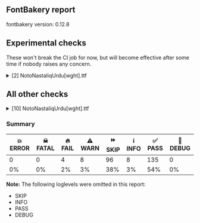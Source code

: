 ## FontBakery report

fontbakery version: 0.12.8



## Experimental checks

These won't break the CI job for now, but will become effective after some time if nobody raises any concern.


<details><summary>[2] NotoNastaliqUrdu[wght].ttf</summary>
<div>
<details>
    <summary>🔥 <b>FAIL</b> Ensure 'smcp' (small caps) lookups are defined before ligature lookups in the 'GSUB' table. <a href="https://fontbakery.readthedocs.io/en/stable/fontbakery/checks/universal.html#"></a></summary>
    <div>







* 🔥 **FAIL** <p>'smcp' or 'liga' lookups not found in GSUB table.</p>
 [code: missing-lookups]



</div>
</details>

<details>
    <summary>⚠️ <b>WARN</b> Validate size, and resolution of article images, and ensure article page has minimum length and includes visual assets. <a href="https://fontbakery.readthedocs.io/en/stable/fontbakery/checks/googlefonts.article.html#"></a></summary>
    <div>







* ⚠️ **WARN** <p>Family metadata at fonts/NotoNastaliqUrdu/googlefonts/variable-ttf does not have an article.</p>
 [code: lacks-article]



</div>
</details>
</div>
</details>




## All other checks



<details><summary>[10] NotoNastaliqUrdu[wght].ttf</summary>
<div>
<details>
    <summary>🔥 <b>FAIL</b> Check that no collisions are found while shaping <a href="https://fontbakery.readthedocs.io/en/stable/fontbakery/checks/shaping.html#"></a></summary>
    <div>







* 🔥 **FAIL** <p>qa/shaping_tests/collisions.json: 2 collisions found while shaping.</p>
<ul>
<li>
<p>twodotshorizontalbelowar/uni0650,twodotshorizontalbelowar/uni0650,uni0650/twodotshorizontalbelowar,uni0650/twodotshorizontalbelowar collision found in e.g. <span class='tf'>دِینا</span> <div><svg style="height:100px;margin:10px;"  viewBox="121 -460 875 1285"><path d="M264,0 Q190,0 155.5,56.5 Q121,113 121,223 Q121,306 124.5,385 Q128,464 133,530.5 Q138,597 144,645.5 Q150,694 155,716 Q159,733 164.5,750.5 Q170,768 176.5,787 Q183,806 191,825 L212,819 Q206,785 202,741.5 Q198,698 195,645 Q192,592 190.5,530 Q189,468 189,396 Q189,358 191.5,316.5 Q194,275 205.5,239 Q217,203 242.5,180.5 Q268,158 313,158 Q335,158 345.5,144 Q356,130 356,101 Q356,63 341,41 Q326,19 304.5,9.5 Q283,0 264,0 Z" fill="green"/> <path d="M406,421 Q392,435 378,448 Q364,461 350.5,473 Q337,485 323,495 L323,504 Q329,514 341,528.5 Q353,543 366.5,558 Q380,573 392,584.5 Q404,596 410,600 L419,600 Q465,571 481,551.5 Q497,532 497,515 Q497,498 476.5,474 Q456,450 414,421 L406,421 Z" fill="red"/> <path d="M263,0 Q249,0 239.5,6.5 Q230,13 225.5,26 Q221,39 221,57 Q221,94 235.5,116 Q250,138 271.5,148 Q293,158 313,158 Q343,158 367,169.5 Q391,181 409,204 L443,249 Q451,260 461.5,265.5 Q472,271 484,271 Q494,271 502,268.5 Q510,266 517,263 Q528,259 539,255 Q550,251 564,251 Q577,251 585,239 Q593,227 593,213 Q593,178 571,161.5 Q549,145 530,145 Q517,145 504.5,148 Q492,151 481,157 Q462,169 452,169 Q440,169 430,155.5 Q420,142 406,120 Q389,92 371,67 Q353,42 332,25 Q318,14 300.5,7 Q283,0 263,0 Z" fill="purple"/> <path d="M611,-460 Q597,-445 582.5,-432 Q568,-419 554.5,-407 Q541,-395 528,-385 L528,-376 Q534,-367 546,-352.5 Q558,-338 571.5,-322.5 Q585,-307 597,-295.5 Q609,-284 615,-281 L624,-281 Q649,-296 666,-309 Q683,-322 692,-336 Q710,-314 732,-290.5 Q754,-267 763,-262 L771,-262 Q811,-287 830.5,-306.5 Q850,-326 850,-346 Q850,-365 830,-388.5 Q810,-412 770,-441 L761,-441 Q744,-424 728,-409.5 Q712,-395 697,-383 Q683,-415 620,-460 L611,-460 Z" fill="yellow"/> <path d="M530,145 Q522,145 511.5,154 Q501,163 501,184 Q501,215 520.5,233 Q540,251 563,251 Q593,251 610,263 Q627,275 640,300 L661,296 Q648,241 628,207.5 Q608,174 583,159.5 Q558,145 530,145 Z" fill="green"/> <path d="M749,-364 L742,-359 Q746,-337 762,-319.5 Q778,-302 797,-290 Q816,-278 828,-271 Q863,-251 897,-232 Q931,-213 965,-194 Q973,-189 978.5,-186 Q984,-183 987,-181 L996,-186 Q988,-207 976,-223 Q964,-239 941,-252 L802,-328 Q778,-341 766.5,-349 Q755,-357 749,-364 Z" fill="purple"/> <path d="M673,-67 L671,-45 Q696,-32 728.5,-13 Q761,6 795,29 Q829,52 857.5,75 Q886,98 904,119 Q922,140 922,156 Q922,171 908.5,193 Q895,215 865,240.5 Q835,266 784,289 Q788,302 798.5,325 Q809,348 822,374.5 Q835,401 847.5,424 Q860,447 869,459 L880,459 Q908,442 933.5,415 Q959,388 975.5,351 Q992,314 992,266 Q992,229 982,187 Q972,145 953.5,105.5 Q935,66 911.5,36 Q888,6 861,-8 Q836,-21 788.5,-35.5 Q741,-50 673,-67 Z" fill="blue"/></svg> </div></p>
<pre><code>Got     : uni0627.fina=4+263|dotabovear=3@147,-411+0|uni066E.medi.alef=3+267|r150=3+0|twodotshorizontalbelowar=2@158,-262+0|uni066E.init.fbeh=2@0,145+156|nobari=2+0|uni0650=0@176,-180+0|uni062F.isol=0@30,0+330
</code></pre>
<p>Got: <svg style="height:100px;margin:10px;" xmlns="http://www.w3.org/2000/svg" viewBox="0 -1422 1001 3326" transform="matrix(1 0 0 -1 0 0)"> <defs> <path id="g5" d="M264.0,0.0Q190.0,0.0 155.5,56.5Q121.0,113.0 121.0,223.0Q121.0,306.0 124.5,385.0Q128.0,464.0 133.0,530.5Q138.0,597.0 144.0,645.5Q150.0,694.0 155.0,716.0Q159.0,733.0 164.5,750.5Q170.0,768.0 176.5,787.0Q183.0,806.0 191.0,825.0L212.0,819.0Q206.0,785.0 202.0,741.5Q198.0,698.0 195.0,645.0Q192.0,592.0 190.5,530.0Q189.0,468.0 189.0,396.0Q189.0,358.0 191.5,316.5Q194.0,275.0 205.5,239.0Q217.0,203.0 242.5,180.5Q268.0,158.0 313.0,158.0Q335.0,158.0 345.5,144.0Q356.0,130.0 356.0,101.0Q356.0,63.0 341.0,41.0Q326.0,19.0 304.5,9.5Q283.0,0.0 264.0,0.0Z"/> <path id="g762" d="M-4.0,832.0Q-18.0,846.0 -32.0,859.0Q-46.0,872.0 -59.5,884.0Q-73.0,896.0 -87.0,906.0L-87.0,915.0Q-81.0,925.0 -69.0,939.5Q-57.0,954.0 -43.5,969.0Q-30.0,984.0 -18.0,995.5Q-6.0,1007.0 0.0,1011.0L9.0,1011.0Q55.0,982.0 71.0,962.5Q87.0,943.0 87.0,926.0Q87.0,909.0 66.5,885.0Q46.0,861.0 4.0,832.0L-4.0,832.0Z"/> <path id="g18" d="M0.0,0.0Q-14.0,0.0 -23.5,6.5Q-33.0,13.0 -37.5,26.0Q-42.0,39.0 -42.0,57.0Q-42.0,94.0 -27.5,116.0Q-13.0,138.0 8.5,148.0Q30.0,158.0 50.0,158.0Q80.0,158.0 104.0,169.5Q128.0,181.0 146.0,204.0L180.0,249.0Q188.0,260.0 198.5,265.5Q209.0,271.0 221.0,271.0Q231.0,271.0 239.0,268.5Q247.0,266.0 254.0,263.0Q265.0,259.0 276.0,255.0Q287.0,251.0 301.0,251.0Q314.0,251.0 322.0,239.0Q330.0,227.0 330.0,213.0Q330.0,178.0 308.0,161.5Q286.0,145.0 267.0,145.0Q254.0,145.0 241.5,148.0Q229.0,151.0 218.0,157.0Q199.0,169.0 189.0,169.0Q177.0,169.0 167.0,155.5Q157.0,142.0 143.0,120.0Q126.0,92.0 108.0,67.0Q90.0,42.0 69.0,25.0Q55.0,14.0 37.5,7.0Q20.0,0.0 0.0,0.0Z"/> <path id="g954" d=""/> <path id="g780" d="M-77.0,-198.0Q-91.0,-183.0 -105.5,-170.0Q-120.0,-157.0 -133.5,-145.0Q-147.0,-133.0 -160.0,-123.0L-160.0,-114.0Q-154.0,-105.0 -142.0,-90.5Q-130.0,-76.0 -116.5,-60.5Q-103.0,-45.0 -91.0,-33.5Q-79.0,-22.0 -73.0,-19.0L-64.0,-19.0Q-39.0,-34.0 -22.0,-47.0Q-5.0,-60.0 4.0,-74.0Q22.0,-52.0 44.0,-28.5Q66.0,-5.0 75.0,0.0L83.0,0.0Q123.0,-25.0 142.5,-44.5Q162.0,-64.0 162.0,-84.0Q162.0,-103.0 142.0,-126.5Q122.0,-150.0 82.0,-179.0L73.0,-179.0Q56.0,-162.0 40.0,-147.5Q24.0,-133.0 9.0,-121.0Q-5.0,-153.0 -68.0,-198.0L-77.0,-198.0Z"/> <path id="g42" d="M0.0,0.0Q-8.0,0.0 -18.5,9.0Q-29.0,18.0 -29.0,39.0Q-29.0,70.0 -9.5,88.0Q10.0,106.0 33.0,106.0Q63.0,106.0 80.0,118.0Q97.0,130.0 110.0,155.0L131.0,151.0Q118.0,96.0 98.0,62.5Q78.0,29.0 53.0,14.5Q28.0,0.0 0.0,0.0Z"/> <path id="g951" d=""/> <path id="g824" d="M-113.0,-184.0L-120.0,-179.0Q-116.0,-157.0 -100.0,-139.5Q-84.0,-122.0 -65.0,-110.0Q-46.0,-98.0 -34.0,-91.0Q1.0,-71.0 35.0,-52.0Q69.0,-33.0 103.0,-14.0Q111.0,-9.0 116.5,-6.0Q122.0,-3.0 125.0,-1.0L134.0,-6.0Q126.0,-27.0 114.0,-43.0Q102.0,-59.0 79.0,-72.0L-60.0,-148.0Q-84.0,-161.0 -95.5,-169.0Q-107.0,-177.0 -113.0,-184.0Z"/> <path id="g126" d="M-43.0,-67.0L-45.0,-45.0Q-20.0,-32.0 12.5,-13.0Q45.0,6.0 79.0,29.0Q113.0,52.0 141.5,75.0Q170.0,98.0 188.0,119.0Q206.0,140.0 206.0,156.0Q206.0,171.0 192.5,193.0Q179.0,215.0 149.0,240.5Q119.0,266.0 68.0,289.0Q72.0,302.0 82.5,325.0Q93.0,348.0 106.0,374.5Q119.0,401.0 131.5,424.0Q144.0,447.0 153.0,459.0L164.0,459.0Q192.0,442.0 217.5,415.0Q243.0,388.0 259.5,351.0Q276.0,314.0 276.0,266.0Q276.0,229.0 266.0,187.0Q256.0,145.0 237.5,105.5Q219.0,66.0 195.5,36.0Q172.0,6.0 145.0,-8.0Q120.0,-21.0 72.5,-35.5Q25.0,-50.0 -43.0,-67.0Z"/> </defs> <g transform="translate(0,0)"> <use href="#g5"/> </g> <g transform="translate(410,-411)"> <use href="#g762"/> </g> <g transform="translate(263,0)"> <use href="#g18"/> </g> <g transform="translate(530,0)"> <use href="#g954"/> </g> <g transform="translate(688,-262)"> <use href="#g780"/> </g> <g transform="translate(530,145)"> <use href="#g42"/> </g> <g transform="translate(686,0)"> <use href="#g951"/> </g> <g transform="translate(862,-180)"> <use href="#g824"/> </g> <g transform="translate(716,0)"> <use href="#g126"/> </g> </svg></p>
</li>
<li>
<p>threedotsdownbelowar/uni06D2.isol,threedotsdownbelowar/uni06D2.isol collision found in e.g. <span class='tf'>ےپیل</span> <div><svg style="height:100px;margin:10px;"  viewBox="28 -341 2564 1468"><path d="M280,-341 Q216,-341 168.5,-320 Q121,-299 90,-263.5 Q59,-228 43.5,-181.5 Q28,-135 28,-84 Q28,9 49,102.5 Q70,196 123,308 L151,297 Q123,229 109,171.5 Q95,114 95,63 Q95,-3 115,-47 Q135,-91 168.5,-116 Q202,-141 244,-151.5 Q286,-162 329,-162 Q378,-162 423.5,-150.5 Q469,-139 508.5,-117 Q548,-95 578,-64 Q621,-19 643,26.5 Q665,72 670,104 Q673,122 675.5,146 Q678,170 681,206.5 Q684,243 686,297 L707,802 Q710,866 714.5,910.5 Q719,955 727,989.5 Q735,1024 746,1056 Q757,1088 773,1127 L794,1119 Q791,1104 788,1082.5 Q785,1061 782,1031.5 Q779,1002 776.5,962.5 Q774,923 772.5,873 Q771,823 771,761 Q771,690 780.5,641 Q790,592 817.5,567 Q845,542 897,542 Q921,542 930.5,526 Q940,510 940,485 Q940,447 925,425 Q910,403 889,393.5 Q868,384 848,384 Q816,384 794,394 Q772,404 760,416 L757,334 Q756,302 747,236.5 Q738,171 714,86.5 Q690,2 643,-88 Q604,-162 550.5,-219.5 Q497,-277 429.5,-309 Q362,-341 280,-341 Z" fill="green"/> <path d="M892,15 Q878,30 863.5,43 Q849,56 835.5,68 Q822,80 809,90 L809,99 Q815,108 827,122.5 Q839,137 852.5,152.5 Q866,168 878,179.5 Q890,191 896,194 L905,194 Q930,179 947,166 Q964,153 973,139 Q991,161 1013,184.5 Q1035,208 1044,213 L1052,213 Q1092,188 1111.5,168.5 Q1131,149 1131,129 Q1131,110 1111,86.5 Q1091,63 1051,34 L1042,34 Q1025,51 1009,65.5 Q993,80 978,92 Q964,60 901,15 L892,15 Z" fill="red"/> <path d="M848,384 Q834,384 824.5,390.5 Q815,397 810.5,410 Q806,423 806,441 Q806,478 820.5,500 Q835,522 856.5,532 Q878,542 898,542 Q928,542 952,553.5 Q976,565 994,588 L1028,633 Q1036,644 1046.5,649.5 Q1057,655 1069,655 Q1079,655 1087,652.5 Q1095,650 1102,647 Q1113,643 1124,639 Q1135,635 1149,635 Q1162,635 1170,623 Q1178,611 1178,597 Q1178,562 1156,545.5 Q1134,529 1115,529 Q1102,529 1089.5,532 Q1077,535 1066,541 Q1047,553 1037,553 Q1025,553 1015,539.5 Q1005,526 991,504 Q974,476 956,451 Q938,426 917,409 Q903,398 885.5,391 Q868,384 848,384 Z" fill="purple"/> <path d="M1191,249 Q1177,264 1163,277 Q1149,290 1135.5,302 Q1122,314 1108,324 L1108,333 Q1115,343 1127,357.5 Q1139,372 1152.5,387 Q1166,402 1177.5,413.5 Q1189,425 1195,428 L1204,428 Q1229,412 1246,399 Q1263,386 1272,373 Q1284,388 1298,403.5 Q1312,419 1324.5,431.5 Q1337,444 1343,447 L1352,447 Q1391,422 1410.5,402.5 Q1430,383 1430,363 Q1430,344 1410,320.5 Q1390,297 1350,268 L1341,268 Q1330,280 1319,290 Q1308,300 1297.5,309 Q1287,318 1277,326 Q1263,294 1200,249 L1191,249 Z" fill="yellow"/> <path d="M1267,105 Q1259,115 1241.5,130.5 Q1224,146 1208,160 Q1192,174 1188,176 L1188,184 Q1203,204 1221,223 Q1239,242 1254,255.5 Q1269,269 1274,272 L1282,272 Q1318,247 1335.5,227.5 Q1353,208 1353,192 Q1353,177 1337,158 Q1321,139 1275,105 L1267,105 Z" fill="yellow"/> <path d="M1115,529 Q1107,529 1096.5,538 Q1086,547 1086,568 Q1086,599 1105.5,617 Q1125,635 1148,635 Q1178,635 1195,647 Q1212,659 1225,684 L1246,680 Q1233,625 1213,591.5 Q1193,558 1168,543.5 Q1143,529 1115,529 Z" fill="green"/> <path d="M1569,-46 Q1510,-46 1467,-41 Q1424,-36 1394,-29 Q1351,-17 1330.5,0 Q1310,17 1304,37 Q1298,57 1298,76 Q1298,90 1301,110 Q1304,130 1310,150.5 Q1316,171 1324,187 Q1367,271 1592,386 Q1648,415 1684,439 Q1720,463 1752,497 L1769,487 Q1730,407 1677.5,366 Q1625,325 1572,300 Q1492,262 1447,238 Q1402,214 1383.5,197.5 Q1365,181 1365,164 Q1365,139 1392.5,124.5 Q1420,110 1484,102 Q1505,100 1528.5,97.5 Q1552,95 1579,94 Q1606,93 1635,93 Q1672,93 1708,94 Q1744,95 1789.5,98 Q1835,101 1901,106 Q1967,111 2064,119 Q2129,124 2201,127 Q2273,130 2353,130 Q2424,130 2483.5,127.5 Q2543,125 2591,120 L2592,97 Q2501,71 2377,46.5 Q2253,22 2095,-1 Q1937,-23 1805.5,-34.5 Q1674,-46 1569,-46 Z" fill="purple"/></svg> </div></p>
<pre><code>Got     : uni0644.fina=3+848|twodotshorizontalbelowar=2@121,213+0|uni066E.medi.alef=2@0,384+267|r550=2+0|threedotsdownbelowar=1@155,447+0|uni066E.init.fbeh=1@0,529+156|nobari=1+0|uni06D2.isol=0+1409
</code></pre>
<p>Got: <svg style="height:100px;margin:10px;" xmlns="http://www.w3.org/2000/svg" viewBox="0 -1127 2707 3031" transform="matrix(1 0 0 -1 0 0)"> <defs> <path id="g398" d="M280.0,-341.0Q216.0,-341.0 168.5,-320.0Q121.0,-299.0 90.0,-263.5Q59.0,-228.0 43.5,-181.5Q28.0,-135.0 28.0,-84.0Q28.0,9.0 49.0,102.5Q70.0,196.0 123.0,308.0L151.0,297.0Q123.0,229.0 109.0,171.5Q95.0,114.0 95.0,63.0Q95.0,-3.0 115.0,-47.0Q135.0,-91.0 168.5,-116.0Q202.0,-141.0 244.0,-151.5Q286.0,-162.0 329.0,-162.0Q378.0,-162.0 423.5,-150.5Q469.0,-139.0 508.5,-117.0Q548.0,-95.0 578.0,-64.0Q621.0,-19.0 643.0,26.5Q665.0,72.0 670.0,104.0Q673.0,122.0 675.5,146.0Q678.0,170.0 681.0,206.5Q684.0,243.0 686.0,297.0L707.0,802.0Q710.0,866.0 714.5,910.5Q719.0,955.0 727.0,989.5Q735.0,1024.0 746.0,1056.0Q757.0,1088.0 773.0,1127.0L794.0,1119.0Q791.0,1104.0 788.0,1082.5Q785.0,1061.0 782.0,1031.5Q779.0,1002.0 776.5,962.5Q774.0,923.0 772.5,873.0Q771.0,823.0 771.0,761.0Q771.0,690.0 780.5,641.0Q790.0,592.0 817.5,567.0Q845.0,542.0 897.0,542.0Q921.0,542.0 930.5,526.0Q940.0,510.0 940.0,485.0Q940.0,447.0 925.0,425.0Q910.0,403.0 889.0,393.5Q868.0,384.0 848.0,384.0Q816.0,384.0 794.0,394.0Q772.0,404.0 760.0,416.0L757.0,334.0Q756.0,302.0 747.0,236.5Q738.0,171.0 714.0,86.5Q690.0,2.0 643.0,-88.0Q604.0,-162.0 550.5,-219.5Q497.0,-277.0 429.5,-309.0Q362.0,-341.0 280.0,-341.0Z"/> <path id="g780" d="M-77.0,-198.0Q-91.0,-183.0 -105.5,-170.0Q-120.0,-157.0 -133.5,-145.0Q-147.0,-133.0 -160.0,-123.0L-160.0,-114.0Q-154.0,-105.0 -142.0,-90.5Q-130.0,-76.0 -116.5,-60.5Q-103.0,-45.0 -91.0,-33.5Q-79.0,-22.0 -73.0,-19.0L-64.0,-19.0Q-39.0,-34.0 -22.0,-47.0Q-5.0,-60.0 4.0,-74.0Q22.0,-52.0 44.0,-28.5Q66.0,-5.0 75.0,0.0L83.0,0.0Q123.0,-25.0 142.5,-44.5Q162.0,-64.0 162.0,-84.0Q162.0,-103.0 142.0,-126.5Q122.0,-150.0 82.0,-179.0L73.0,-179.0Q56.0,-162.0 40.0,-147.5Q24.0,-133.0 9.0,-121.0Q-5.0,-153.0 -68.0,-198.0L-77.0,-198.0Z"/> <path id="g18" d="M0.0,0.0Q-14.0,0.0 -23.5,6.5Q-33.0,13.0 -37.5,26.0Q-42.0,39.0 -42.0,57.0Q-42.0,94.0 -27.5,116.0Q-13.0,138.0 8.5,148.0Q30.0,158.0 50.0,158.0Q80.0,158.0 104.0,169.5Q128.0,181.0 146.0,204.0L180.0,249.0Q188.0,260.0 198.5,265.5Q209.0,271.0 221.0,271.0Q231.0,271.0 239.0,268.5Q247.0,266.0 254.0,263.0Q265.0,259.0 276.0,255.0Q287.0,251.0 301.0,251.0Q314.0,251.0 322.0,239.0Q330.0,227.0 330.0,213.0Q330.0,178.0 308.0,161.5Q286.0,145.0 267.0,145.0Q254.0,145.0 241.5,148.0Q229.0,151.0 218.0,157.0Q199.0,169.0 189.0,169.0Q177.0,169.0 167.0,155.5Q157.0,142.0 143.0,120.0Q126.0,92.0 108.0,67.0Q90.0,42.0 69.0,25.0Q55.0,14.0 37.5,7.0Q20.0,0.0 0.0,0.0Z"/> <path id="g963" d=""/> <path id="g787" d="M-79.0,-198.0Q-93.0,-183.0 -107.0,-170.0Q-121.0,-157.0 -134.5,-145.0Q-148.0,-133.0 -162.0,-123.0L-162.0,-114.0Q-155.0,-104.0 -143.0,-89.5Q-131.0,-75.0 -117.5,-60.0Q-104.0,-45.0 -92.5,-33.5Q-81.0,-22.0 -75.0,-19.0L-66.0,-19.0Q-41.0,-35.0 -24.0,-48.0Q-7.0,-61.0 2.0,-74.0Q14.0,-59.0 28.0,-43.5Q42.0,-28.0 54.5,-15.5Q67.0,-3.0 73.0,0.0L82.0,0.0Q121.0,-25.0 140.5,-44.5Q160.0,-64.0 160.0,-84.0Q160.0,-103.0 140.0,-126.5Q120.0,-150.0 80.0,-179.0L71.0,-179.0Q60.0,-167.0 49.0,-157.0Q38.0,-147.0 27.5,-138.0Q17.0,-129.0 7.0,-121.0Q-7.0,-153.0 -70.0,-198.0L-79.0,-198.0ZM-3.0,-342.0Q-11.0,-332.0 -28.5,-316.5Q-46.0,-301.0 -62.0,-287.0Q-78.0,-273.0 -82.0,-271.0L-82.0,-263.0Q-67.0,-243.0 -49.0,-224.0Q-31.0,-205.0 -16.0,-191.5Q-1.0,-178.0 4.0,-175.0L12.0,-175.0Q48.0,-200.0 65.5,-219.5Q83.0,-239.0 83.0,-255.0Q83.0,-270.0 67.0,-289.0Q51.0,-308.0 5.0,-342.0L-3.0,-342.0Z"/> <path id="g42" d="M0.0,0.0Q-8.0,0.0 -18.5,9.0Q-29.0,18.0 -29.0,39.0Q-29.0,70.0 -9.5,88.0Q10.0,106.0 33.0,106.0Q63.0,106.0 80.0,118.0Q97.0,130.0 110.0,155.0L131.0,151.0Q118.0,96.0 98.0,62.5Q78.0,29.0 53.0,14.5Q28.0,0.0 0.0,0.0Z"/> <path id="g951" d=""/> <path id="g595" d="M298.0,-46.0Q239.0,-46.0 196.0,-41.0Q153.0,-36.0 123.0,-29.0Q80.0,-17.0 59.5,0.0Q39.0,17.0 33.0,37.0Q27.0,57.0 27.0,76.0Q27.0,90.0 30.0,110.0Q33.0,130.0 39.0,150.5Q45.0,171.0 53.0,187.0Q96.0,271.0 321.0,386.0Q377.0,415.0 413.0,439.0Q449.0,463.0 481.0,497.0L498.0,487.0Q459.0,407.0 406.5,366.0Q354.0,325.0 301.0,300.0Q221.0,262.0 176.0,238.0Q131.0,214.0 112.5,197.5Q94.0,181.0 94.0,164.0Q94.0,139.0 121.5,124.5Q149.0,110.0 213.0,102.0Q234.0,100.0 257.5,97.5Q281.0,95.0 308.0,94.0Q335.0,93.0 364.0,93.0Q401.0,93.0 437.0,94.0Q473.0,95.0 518.5,98.0Q564.0,101.0 630.0,106.0Q696.0,111.0 793.0,119.0Q858.0,124.0 930.0,127.0Q1002.0,130.0 1082.0,130.0Q1153.0,130.0 1212.5,127.5Q1272.0,125.0 1320.0,120.0L1321.0,97.0Q1230.0,71.0 1106.0,46.5Q982.0,22.0 824.0,-1.0Q666.0,-23.0 534.5,-34.5Q403.0,-46.0 298.0,-46.0Z"/> </defs> <g transform="translate(0,0)"> <use href="#g398"/> </g> <g transform="translate(969,213)"> <use href="#g780"/> </g> <g transform="translate(848,384)"> <use href="#g18"/> </g> <g transform="translate(1115,0)"> <use href="#g963"/> </g> <g transform="translate(1270,447)"> <use href="#g787"/> </g> <g transform="translate(1115,529)"> <use href="#g42"/> </g> <g transform="translate(1271,0)"> <use href="#g951"/> </g> <g transform="translate(1271,0)"> <use href="#g595"/> </g> </svg></p>
</li>
</ul>
 [code: shaping-collides]



</div>
</details>

<details>
    <summary>🔥 <b>FAIL</b> Shapes languages in all GF glyphsets. <a href="https://fontbakery.readthedocs.io/en/stable/fontbakery/checks/googlefonts.glyphset.html#"></a></summary>
    <div>







* 🔥 **FAIL** <p>GF_Arabic_Core glyphset:</p>
<table>
<thead>
<tr>
<th align="left">Language</th>
<th align="left">FAIL messages</th>
</tr>
</thead>
<tbody>
<tr>
<td align="left">ar_Arab (Arabic)</td>
<td align="left">Shaper didn't attach uni0670 to TatweelNS</td>
</tr>
<tr>
<td align="left">^</td>
<td align="left">Shaper didn't attach uni0653 to TatweelNS</td>
</tr>
<tr>
<td align="left">^</td>
<td align="left">Shaper didn't attach uni0654 to TatweelNS</td>
</tr>
<tr>
<td align="left">^</td>
<td align="left">Shaper didn't attach uni0655 to TatweelNS</td>
</tr>
<tr>
<td align="left">^</td>
<td align="left">Shaper didn't attach uni064B to TatweelNS</td>
</tr>
<tr>
<td align="left">^</td>
<td align="left">Shaper didn't attach uni064C to TatweelNS</td>
</tr>
<tr>
<td align="left">^</td>
<td align="left">Shaper didn't attach uni064D to TatweelNS</td>
</tr>
<tr>
<td align="left">^</td>
<td align="left">Shaper didn't attach uni064E to TatweelNS</td>
</tr>
<tr>
<td align="left">^</td>
<td align="left">Shaper didn't attach uni064F to TatweelNS</td>
</tr>
<tr>
<td align="left">^</td>
<td align="left">Shaper didn't attach uni0650 to TatweelNS</td>
</tr>
<tr>
<td align="left">^</td>
<td align="left">Shaper didn't attach uni0651 to TatweelNS</td>
</tr>
<tr>
<td align="left">^</td>
<td align="left">Shaper didn't attach uni06540652 to TatweelNS</td>
</tr>
<tr>
<td align="left">^</td>
<td align="left">Shaper didn't attach uni0650 to uni0651</td>
</tr>
<tr>
<td align="left">^</td>
<td align="left">Shaper didn't attach uni064D to uni0651</td>
</tr>
</tbody>
</table>
 [code: failed-language-shaping]



* 🔥 **FAIL** <p>GF_Arabic_Plus glyphset:</p>
<table>
<thead>
<tr>
<th align="left">Language</th>
<th align="left">FAIL messages</th>
</tr>
</thead>
<tbody>
<tr>
<td align="left">sd_Arab (Sindhi)</td>
<td align="left">Some base glyphs were missing: ڪ</td>
</tr>
<tr>
<td align="left">^</td>
<td align="left">Shaper produced a .notdef</td>
</tr>
<tr>
<td align="left">^</td>
<td align="left">.fina version of ARABIC LETTER SWASH KAF; both buffers returned .notdef=1+900</td>
</tr>
<tr>
<td align="left">^</td>
<td align="left">.medi version of ARABIC LETTER SWASH KAF; both buffers returned space=1+0</td>
</tr>
<tr>
<td align="left">^</td>
<td align="left">.init version of ARABIC LETTER SWASH KAF; both buffers returned space=0+0</td>
</tr>
<tr>
<td align="left">^</td>
<td align="left">.fina version of ARABIC LETTER NGOEH; both buffers returned twodotshorizontalabovear.kaf=1+0</td>
</tr>
<tr>
<td align="left">^</td>
<td align="left">.medi version of ARABIC LETTER NGOEH; both buffers returned space=1+0</td>
</tr>
<tr>
<td align="left">^</td>
<td align="left">.init version of ARABIC LETTER NGOEH; both buffers returned space=0+0</td>
</tr>
<tr>
<td align="left">^</td>
<td align="left">.fina version of ARABIC LETTER GUEH; both buffers returned twodotsverticalbelowar=1+0</td>
</tr>
<tr>
<td align="left">^</td>
<td align="left">.medi version of ARABIC LETTER GUEH; both buffers returned space=1+0</td>
</tr>
<tr>
<td align="left">^</td>
<td align="left">.init version of ARABIC LETTER GUEH; both buffers returned space=0+0</td>
</tr>
</tbody>
</table>
 [code: failed-language-shaping]



* ⚠️ **WARN** <p>GF_Arabic_Plus glyphset:</p>
<table>
<thead>
<tr>
<th align="left">Language</th>
<th align="left">WARN messages</th>
</tr>
</thead>
<tbody>
<tr>
<td align="left">ms_Arab (Malay (Arabic))</td>
<td align="left">No exemplar glyphs were defined for language Malay (Arabic)</td>
</tr>
</tbody>
</table>
 [code: warning-language-shaping]



* ⚠️ **WARN** <p>GF_Arabic_Plus glyphset:</p>
<table>
<thead>
<tr>
<th align="left">Language</th>
<th align="left">WARN messages</th>
</tr>
</thead>
<tbody>
<tr>
<td align="left">sd_Arab (Sindhi)</td>
<td align="left">Some auxiliary glyphs were missing: ڪ</td>
</tr>
</tbody>
</table>
 [code: warning-language-shaping]



</div>
</details>

<details>
    <summary>🔥 <b>FAIL</b> Check for presence of an ARTICLE.en_us.html file <a href="https://fontbakery.readthedocs.io/en/stable/fontbakery/checks/googlefonts.description.html#"></a></summary>
    <div>







* 🔥 **FAIL** <p>This is a Noto font but it lacks an ARTICLE.en_us.html file.</p>
 [code: missing-article]



* 🔥 **FAIL** <p>This is a Noto font but it lacks a DESCRIPTION.en_us.html file.</p>
 [code: missing-description]



</div>
</details>

<details>
    <summary>⚠️ <b>WARN</b> Detect any interpolation issues in the font. <a href="https://fontbakery.readthedocs.io/en/stable/fontbakery/checks/universal.html#"></a></summary>
    <div>







* ⚠️ **WARN** <p>Interpolation issues were found in the font:</p>
<pre><code>- Contour 0 in glyph 'uni0603': becomes underweight between wght=400 and wght=700.

- Contour 0 in glyph 'nine': becomes underweight between wght=400 and wght=700.

- Contour 0 point 31 in glyph 'nine' has a kink between location wght=400 and location wght=700

- Contour 0 point 10 in glyph 'seven.encl' has a kink between location wght=400 and location wght=700

- Contour 0 in glyph 'uni0635.medi.sad': becomes underweight between wght=400 and wght=700.

- Contour 0 point 36 in glyph 'uni0635.medi.sad' has a kink between location wght=400 and location wght=700

- Contour 0 point 42 in glyph 'uni0635.medi.sad' has a kink between location wght=400 and location wght=700

- Contour 0 point 46 in glyph 'uni06D2.fina' has a kink between location wght=400 and location wght=700

- Contour 0 point 31 in glyph 'uni0633.medi.seen' has a kink between location wght=400 and location wght=700

- Contour 0 point 29 in glyph 'uni0647.medi.jeem' has a kink between location wght=400 and location wght=700

- Contour 1 point 8 in glyph 'uni0635.isol' has a kink between location wght=400 and location wght=700

- Contour 0 point 40 in glyph 'uniFDFD' has a kink between location wght=400 and location wght=700
</code></pre>
 [code: interpolation-issues]



</div>
</details>

<details>
    <summary>⚠️ <b>WARN</b> Check math signs have the same width. <a href="https://fontbakery.readthedocs.io/en/stable/fontbakery/checks/universal.html#"></a></summary>
    <div>







* ⚠️ **WARN** <p>The most common width is 567 among a set of 5 math glyphs.
The following math glyphs have a different width, though:</p>
<p>Width = 559:
less, greater</p>
 [code: width-outliers]



</div>
</details>

<details>
    <summary>⚠️ <b>WARN</b> Check font contains no unreachable glyphs <a href="https://fontbakery.readthedocs.io/en/stable/fontbakery/checks/universal.glyphset.html#"></a></summary>
    <div>







* ⚠️ **WARN** <p>The following glyphs could not be reached by codepoint or substitution rules:</p>
<pre><code>- NullMk

- _gaf.sarkash.inv2

- _gaf.sarkash.invshort2

- _gaf.sarkash.invshorter
</code></pre>
 [code: unreachable-glyphs]



</div>
</details>

<details>
    <summary>⚠️ <b>WARN</b> Glyph names are all valid? <a href="https://fontbakery.readthedocs.io/en/stable/fontbakery/checks/universal.glyphnames.html#"></a></summary>
    <div>







* ⚠️ **WARN** <p>The following glyph names may be too long for some legacy systems which may expect a maximum 31-characters length limit:
twodotshorizontalabove_tahabovear, twodotshorizontalbelow_tahabovear and twodotshorizontalcenter_tahabovear</p>
 [code: legacy-long-names]



</div>
</details>

<details>
    <summary>⚠️ <b>WARN</b> Ensure soft_dotted characters lose their dot when combined with marks that replace the dot. <a href="https://fontbakery.readthedocs.io/en/stable/fontbakery/checks/shaping.html#"></a></summary>
    <div>







* ⚠️ **WARN** <p>The dot of soft dotted characters used in orthographies <em>must</em> disappear in the following strings: į̀ į́ į̂ į̃ į̄ į̌</p>
<p>The dot of soft dotted characters <em>should</em> disappear in other cases, for example: į̆ į̇ į̈ į̊ į̋ į̦̀ į̦́ į̦̂ į̦̃ į̦̄ į̦̆ į̦̇ į̦̈ į̦̊ į̦̋ į̦̌ į̧̀ į̧́ į̧̂ į̧̃</p>
<p>Your font fully covers the following languages that require the soft-dotted feature: Dutch (Latn, 31,709,104 speakers), Lithuanian (Latn, 2,357,094 speakers).</p>
<p>Your font does <em>not</em> cover the following languages that require the soft-dotted feature: Sar (Latn, 500,000 speakers), Ekpeye (Latn, 226,000 speakers), Igbo (Latn, 27,823,640 speakers), Gulay (Latn, 250,478 speakers), Dii (Latn, 71,000 speakers), Ebira (Latn, 2,200,000 speakers), Southern Kisi (Latn, 360,000 speakers), Aghem (Latn, 38,843 speakers), Navajo (Latn, 166,319 speakers), Fur (Latn, 1,230,163 speakers), South Central Banda (Latn, 244,000 speakers), Mfumte (Latn, 79,000 speakers), Kpelle, Guinea (Latn, 622,000 speakers), Ma’di (Latn, 584,000 speakers), Avokaya (Latn, 100,000 speakers), Zapotec (Latn, 490,000 speakers), Ejagham (Latn, 120,000 speakers), Cicipu (Latn, 44,000 speakers), Mundani (Latn, 34,000 speakers), Yala (Latn, 200,000 speakers), Belarusian (Cyrl, 10,064,517 speakers), Nateni (Latn, 100,000 speakers), Basaa (Latn, 332,940 speakers), Kom (Latn, 360,685 speakers), Nzakara (Latn, 50,000 speakers), Lugbara (Latn, 2,200,000 speakers), Ijo, Southeast (Latn, 2,471,000 speakers), Makaa (Latn, 221,000 speakers), Koonzime (Latn, 40,000 speakers), Dan (Latn, 1,099,244 speakers), Ngbaka (Latn, 1,020,000 speakers), Ukrainian (Cyrl, 29,273,587 speakers), Bete-Bendi (Latn, 100,000 speakers), Vute (Latn, 21,000 speakers), Mango (Latn, 77,000 speakers), Bafut (Latn, 158,146 speakers).</p>
 [code: soft-dotted]



</div>
</details>

<details>
    <summary>⚠️ <b>WARN</b> Check for codepoints not covered by METADATA subsets. <a href="https://fontbakery.readthedocs.io/en/stable/fontbakery/checks/googlefonts.subsets.html#"></a></summary>
    <div>







* ⚠️ **WARN** <p>The following codepoints supported by the font are not covered by
any subsets defined in the font's metadata file, and will never
be served. You can solve this by either manually adding additional
subset declarations to METADATA.pb, or by editing the glyphset
definitions.</p>
<ul>
<li>U+02C7 CARON: try adding one of: canadian-aboriginal, tifinagh, yi</li>
<li>U+02C9 MODIFIER LETTER MACRON: not included in any glyphset definition</li>
<li>U+02D8 BREVE: try adding one of: canadian-aboriginal, yi</li>
<li>U+02D9 DOT ABOVE: try adding one of: canadian-aboriginal, yi</li>
<li>U+02DB OGONEK: try adding one of: canadian-aboriginal, yi</li>
<li>U+02DD DOUBLE ACUTE ACCENT: not included in any glyphset definition</li>
<li>U+0302 COMBINING CIRCUMFLEX ACCENT: try adding one of: cherokee, math, tifinagh, coptic</li>
<li>U+0306 COMBINING BREVE: try adding one of: tifinagh, old-permic</li>
<li>U+0307 COMBINING DOT ABOVE: try adding one of: coptic, syriac, malayalam, canadian-aboriginal, math, tifinagh, tai-le, old-permic</li>
<li>U+030A COMBINING RING ABOVE: try adding syriac</li>
<li>U+030B COMBINING DOUBLE ACUTE ACCENT: try adding one of: cherokee, osage</li>
<li>U+030C COMBINING CARON: try adding one of: cherokee, tai-le</li>
<li>U+0326 COMBINING COMMA BELOW: not included in any glyphset definition</li>
<li>U+0327 COMBINING CEDILLA: not included in any glyphset definition</li>
<li>U+0328 COMBINING OGONEK: not included in any glyphset definition</li>
<li>U+0600 ARABIC NUMBER SIGN: try adding arabic</li>
<li>U+0601 ARABIC SIGN SANAH: try adding arabic</li>
<li>U+0602 ARABIC FOOTNOTE MARKER: try adding arabic</li>
<li>U+0603 ARABIC SIGN SAFHA: try adding arabic</li>
<li>U+0604 ARABIC SIGN SAMVAT: try adding arabic</li>
<li>U+0609 ARABIC-INDIC PER MILLE SIGN: try adding arabic</li>
<li>U+060A ARABIC-INDIC PER TEN THOUSAND SIGN: try adding arabic</li>
<li>U+060B AFGHANI SIGN: try adding arabic</li>
<li>U+060C ARABIC COMMA: try adding one of: hanifi-rohingya, yezidi, thaana, syriac, nko, arabic</li>
<li>U+060D ARABIC DATE SEPARATOR: try adding arabic</li>
<li>U+060E ARABIC POETIC VERSE SIGN: try adding arabic</li>
<li>U+060F ARABIC SIGN MISRA: try adding arabic</li>
<li>U+0610 ARABIC SIGN SALLALLAHOU ALAYHE WASSALLAM: try adding arabic</li>
<li>U+0611 ARABIC SIGN ALAYHE ASSALLAM: try adding arabic</li>
<li>U+0612 ARABIC SIGN RAHMATULLAH ALAYHE: try adding arabic</li>
<li>U+0613 ARABIC SIGN RADI ALLAHOU ANHU: try adding arabic</li>
<li>U+0614 ARABIC SIGN TAKHALLUS: try adding arabic</li>
<li>U+0615 ARABIC SMALL HIGH TAH: try adding arabic</li>
<li>U+061B ARABIC SEMICOLON: try adding one of: hanifi-rohingya, yezidi, thaana, syriac, nko, arabic</li>
<li>U+061C ARABIC LETTER MARK: try adding one of: syriac, arabic, thaana</li>
<li>U+061E ARABIC TRIPLE DOT PUNCTUATION MARK: try adding arabic</li>
<li>U+061F ARABIC QUESTION MARK: try adding one of: adlam, hanifi-rohingya, yezidi, thaana, syriac, nko, arabic</li>
<li>U+0620 ARABIC LETTER KASHMIRI YEH: try adding arabic</li>
<li>U+0621 ARABIC LETTER HAMZA: try adding one of: syriac, arabic</li>
<li>U+0622 ARABIC LETTER ALEF WITH MADDA ABOVE: try adding arabic</li>
<li>U+0623 ARABIC LETTER ALEF WITH HAMZA ABOVE: try adding arabic</li>
<li>U+0624 ARABIC LETTER WAW WITH HAMZA ABOVE: try adding arabic</li>
<li>U+0625 ARABIC LETTER ALEF WITH HAMZA BELOW: try adding arabic</li>
<li>U+0626 ARABIC LETTER YEH WITH HAMZA ABOVE: try adding arabic</li>
<li>U+0627 ARABIC LETTER ALEF: try adding one of: indic-siyaq-numbers, arabic</li>
<li>U+0628 ARABIC LETTER BEH: try adding arabic</li>
<li>U+0629 ARABIC LETTER TEH MARBUTA: try adding arabic</li>
<li>U+062A ARABIC LETTER TEH: try adding arabic</li>
<li>U+062B ARABIC LETTER THEH: try adding arabic</li>
<li>U+062C ARABIC LETTER JEEM: try adding arabic</li>
<li>U+062D ARABIC LETTER HAH: try adding arabic</li>
<li>U+062E ARABIC LETTER KHAH: try adding arabic</li>
<li>U+062F ARABIC LETTER DAL: try adding arabic</li>
<li>U+0630 ARABIC LETTER THAL: try adding arabic</li>
<li>U+0631 ARABIC LETTER REH: try adding arabic</li>
<li>U+0632 ARABIC LETTER ZAIN: try adding arabic</li>
<li>U+0633 ARABIC LETTER SEEN: try adding arabic</li>
<li>U+0634 ARABIC LETTER SHEEN: try adding arabic</li>
<li>U+0635 ARABIC LETTER SAD: try adding arabic</li>
<li>U+0636 ARABIC LETTER DAD: try adding arabic</li>
<li>U+0637 ARABIC LETTER TAH: try adding arabic</li>
<li>U+0638 ARABIC LETTER ZAH: try adding arabic</li>
<li>U+0639 ARABIC LETTER AIN: try adding arabic</li>
<li>U+063A ARABIC LETTER GHAIN: try adding arabic</li>
<li>U+063B ARABIC LETTER KEHEH WITH TWO DOTS ABOVE: try adding arabic</li>
<li>U+063C ARABIC LETTER KEHEH WITH THREE DOTS BELOW: try adding arabic</li>
<li>U+063D ARABIC LETTER FARSI YEH WITH INVERTED V: try adding arabic</li>
<li>U+063E ARABIC LETTER FARSI YEH WITH TWO DOTS ABOVE: try adding arabic</li>
<li>U+063F ARABIC LETTER FARSI YEH WITH THREE DOTS ABOVE: try adding arabic</li>
<li>U+0640 ARABIC TATWEEL: try adding one of: old-uyghur, psalter-pahlavi, adlam, hanifi-rohingya, syriac, manichaean, mandaic, sogdian, arabic</li>
<li>U+0641 ARABIC LETTER FEH: try adding arabic</li>
<li>U+0642 ARABIC LETTER QAF: try adding arabic</li>
<li>U+0643 ARABIC LETTER KAF: try adding arabic</li>
<li>U+0644 ARABIC LETTER LAM: try adding arabic</li>
<li>U+0645 ARABIC LETTER MEEM: try adding arabic</li>
<li>U+0646 ARABIC LETTER NOON: try adding arabic</li>
<li>U+0647 ARABIC LETTER HEH: try adding arabic</li>
<li>U+0648 ARABIC LETTER WAW: try adding arabic</li>
<li>U+0649 ARABIC LETTER ALEF MAKSURA: try adding arabic</li>
<li>U+064A ARABIC LETTER YEH: try adding arabic</li>
<li>U+064B ARABIC FATHATAN: try adding one of: syriac, arabic</li>
<li>U+064C ARABIC DAMMATAN: try adding one of: syriac, arabic</li>
<li>U+064D ARABIC KASRATAN: try adding one of: syriac, arabic</li>
<li>U+064E ARABIC FATHA: try adding one of: syriac, arabic</li>
<li>U+064F ARABIC DAMMA: try adding one of: syriac, arabic</li>
<li>U+0650 ARABIC KASRA: try adding one of: syriac, arabic</li>
<li>U+0651 ARABIC SHADDA: try adding one of: syriac, arabic</li>
<li>U+0652 ARABIC SUKUN: try adding one of: syriac, arabic</li>
<li>U+0653 ARABIC MADDAH ABOVE: try adding one of: syriac, arabic</li>
<li>U+0654 ARABIC HAMZA ABOVE: try adding one of: syriac, arabic</li>
<li>U+0655 ARABIC HAMZA BELOW: try adding one of: syriac, arabic</li>
<li>U+0656 ARABIC SUBSCRIPT ALEF: try adding arabic</li>
<li>U+0657 ARABIC INVERTED DAMMA: try adding arabic</li>
<li>U+0658 ARABIC MARK NOON GHUNNA: try adding arabic</li>
<li>U+0659 ARABIC ZWARAKAY: try adding arabic</li>
<li>U+065A ARABIC VOWEL SIGN SMALL V ABOVE: try adding arabic</li>
<li>U+065B ARABIC VOWEL SIGN INVERTED SMALL V ABOVE: try adding arabic</li>
<li>U+065D ARABIC REVERSED DAMMA: try adding arabic</li>
<li>U+065E ARABIC FATHA WITH TWO DOTS: try adding arabic</li>
<li>U+065F ARABIC WAVY HAMZA BELOW: try adding arabic</li>
<li>U+0660 ARABIC-INDIC DIGIT ZERO: try adding one of: hanifi-rohingya, yezidi, thaana, syriac, indic-siyaq-numbers, arabic</li>
<li>U+0661 ARABIC-INDIC DIGIT ONE: try adding one of: yezidi, thaana, syriac, indic-siyaq-numbers, arabic</li>
<li>U+0662 ARABIC-INDIC DIGIT TWO: try adding one of: yezidi, thaana, syriac, indic-siyaq-numbers, arabic</li>
<li>U+0663 ARABIC-INDIC DIGIT THREE: try adding one of: yezidi, thaana, syriac, indic-siyaq-numbers, arabic</li>
<li>U+0664 ARABIC-INDIC DIGIT FOUR: try adding one of: yezidi, thaana, syriac, indic-siyaq-numbers, arabic</li>
<li>U+0665 ARABIC-INDIC DIGIT FIVE: try adding one of: yezidi, thaana, syriac, indic-siyaq-numbers, arabic</li>
<li>U+0666 ARABIC-INDIC DIGIT SIX: try adding one of: yezidi, thaana, syriac, indic-siyaq-numbers, arabic</li>
<li>U+0667 ARABIC-INDIC DIGIT SEVEN: try adding one of: yezidi, thaana, syriac, indic-siyaq-numbers, arabic</li>
<li>U+0668 ARABIC-INDIC DIGIT EIGHT: try adding one of: yezidi, thaana, syriac, indic-siyaq-numbers, arabic</li>
<li>U+0669 ARABIC-INDIC DIGIT NINE: try adding one of: yezidi, thaana, syriac, indic-siyaq-numbers, arabic</li>
<li>U+066A ARABIC PERCENT SIGN: try adding one of: syriac, nko, arabic, thaana</li>
<li>U+066B ARABIC DECIMAL SEPARATOR: try adding one of: syriac, arabic, thaana</li>
<li>U+066C ARABIC THOUSANDS SEPARATOR: try adding one of: syriac, arabic, thaana</li>
<li>U+066D ARABIC FIVE POINTED STAR: try adding arabic</li>
<li>U+066E ARABIC LETTER DOTLESS BEH: try adding arabic</li>
<li>U+066F ARABIC LETTER DOTLESS QAF: try adding arabic</li>
<li>U+0670 ARABIC LETTER SUPERSCRIPT ALEF: try adding one of: syriac, arabic</li>
<li>U+0671 ARABIC LETTER ALEF WASLA: try adding arabic</li>
<li>U+0672 ARABIC LETTER ALEF WITH WAVY HAMZA ABOVE: try adding arabic</li>
<li>U+0673 ARABIC LETTER ALEF WITH WAVY HAMZA BELOW: try adding arabic</li>
<li>U+0679 ARABIC LETTER TTEH: try adding arabic</li>
<li>U+067A ARABIC LETTER TTEHEH: try adding arabic</li>
<li>U+067B ARABIC LETTER BEEH: try adding arabic</li>
<li>U+067C ARABIC LETTER TEH WITH RING: try adding arabic</li>
<li>U+067D ARABIC LETTER TEH WITH THREE DOTS ABOVE DOWNWARDS: try adding arabic</li>
<li>U+067E ARABIC LETTER PEH: try adding arabic</li>
<li>U+067F ARABIC LETTER TEHEH: try adding arabic</li>
<li>U+0680 ARABIC LETTER BEHEH: try adding arabic</li>
<li>U+0681 ARABIC LETTER HAH WITH HAMZA ABOVE: try adding arabic</li>
<li>U+0682 ARABIC LETTER HAH WITH TWO DOTS VERTICAL ABOVE: try adding arabic</li>
<li>U+0683 ARABIC LETTER NYEH: try adding arabic</li>
<li>U+0684 ARABIC LETTER DYEH: try adding arabic</li>
<li>U+0685 ARABIC LETTER HAH WITH THREE DOTS ABOVE: try adding arabic</li>
<li>U+0686 ARABIC LETTER TCHEH: try adding arabic</li>
<li>U+0687 ARABIC LETTER TCHEHEH: try adding arabic</li>
<li>U+0688 ARABIC LETTER DDAL: try adding arabic</li>
<li>U+0689 ARABIC LETTER DAL WITH RING: try adding arabic</li>
<li>U+068A ARABIC LETTER DAL WITH DOT BELOW: try adding arabic</li>
<li>U+068B ARABIC LETTER DAL WITH DOT BELOW AND SMALL TAH: try adding arabic</li>
<li>U+068C ARABIC LETTER DAHAL: try adding arabic</li>
<li>U+068D ARABIC LETTER DDAHAL: try adding arabic</li>
<li>U+068E ARABIC LETTER DUL: try adding arabic</li>
<li>U+068F ARABIC LETTER DAL WITH THREE DOTS ABOVE DOWNWARDS: try adding arabic</li>
<li>U+0690 ARABIC LETTER DAL WITH FOUR DOTS ABOVE: try adding arabic</li>
<li>U+0691 ARABIC LETTER RREH: try adding arabic</li>
<li>U+0692 ARABIC LETTER REH WITH SMALL V: try adding arabic</li>
<li>U+0693 ARABIC LETTER REH WITH RING: try adding arabic</li>
<li>U+0694 ARABIC LETTER REH WITH DOT BELOW: try adding arabic</li>
<li>U+0695 ARABIC LETTER REH WITH SMALL V BELOW: try adding arabic</li>
<li>U+0696 ARABIC LETTER REH WITH DOT BELOW AND DOT ABOVE: try adding arabic</li>
<li>U+0697 ARABIC LETTER REH WITH TWO DOTS ABOVE: try adding arabic</li>
<li>U+0698 ARABIC LETTER JEH: try adding arabic</li>
<li>U+0699 ARABIC LETTER REH WITH FOUR DOTS ABOVE: try adding arabic</li>
<li>U+069A ARABIC LETTER SEEN WITH DOT BELOW AND DOT ABOVE: try adding arabic</li>
<li>U+069B ARABIC LETTER SEEN WITH THREE DOTS BELOW: try adding arabic</li>
<li>U+069C ARABIC LETTER SEEN WITH THREE DOTS BELOW AND THREE DOTS ABOVE: try adding arabic</li>
<li>U+069D ARABIC LETTER SAD WITH TWO DOTS BELOW: try adding arabic</li>
<li>U+069E ARABIC LETTER SAD WITH THREE DOTS ABOVE: try adding arabic</li>
<li>U+069F ARABIC LETTER TAH WITH THREE DOTS ABOVE: try adding arabic</li>
<li>U+06A0 ARABIC LETTER AIN WITH THREE DOTS ABOVE: try adding arabic</li>
<li>U+06A1 ARABIC LETTER DOTLESS FEH: try adding arabic</li>
<li>U+06A3 ARABIC LETTER FEH WITH DOT BELOW: try adding arabic</li>
<li>U+06A4 ARABIC LETTER VEH: try adding arabic</li>
<li>U+06A5 ARABIC LETTER FEH WITH THREE DOTS BELOW: try adding arabic</li>
<li>U+06A6 ARABIC LETTER PEHEH: try adding arabic</li>
<li>U+06A7 ARABIC LETTER QAF WITH DOT ABOVE: try adding arabic</li>
<li>U+06A8 ARABIC LETTER QAF WITH THREE DOTS ABOVE: try adding arabic</li>
<li>U+06A9 ARABIC LETTER KEHEH: try adding arabic</li>
<li>U+06AB ARABIC LETTER KAF WITH RING: try adding arabic</li>
<li>U+06AC ARABIC LETTER KAF WITH DOT ABOVE: try adding arabic</li>
<li>U+06AD ARABIC LETTER NG: try adding arabic</li>
<li>U+06AE ARABIC LETTER KAF WITH THREE DOTS BELOW: try adding arabic</li>
<li>U+06AF ARABIC LETTER GAF: try adding arabic</li>
<li>U+06B0 ARABIC LETTER GAF WITH RING: try adding arabic</li>
<li>U+06B1 ARABIC LETTER NGOEH: try adding arabic</li>
<li>U+06B2 ARABIC LETTER GAF WITH TWO DOTS BELOW: try adding arabic</li>
<li>U+06B3 ARABIC LETTER GUEH: try adding arabic</li>
<li>U+06B4 ARABIC LETTER GAF WITH THREE DOTS ABOVE: try adding arabic</li>
<li>U+06B5 ARABIC LETTER LAM WITH SMALL V: try adding arabic</li>
<li>U+06B6 ARABIC LETTER LAM WITH DOT ABOVE: try adding arabic</li>
<li>U+06B7 ARABIC LETTER LAM WITH THREE DOTS ABOVE: try adding arabic</li>
<li>U+06B8 ARABIC LETTER LAM WITH THREE DOTS BELOW: try adding arabic</li>
<li>U+06B9 ARABIC LETTER NOON WITH DOT BELOW: try adding arabic</li>
<li>U+06BA ARABIC LETTER NOON GHUNNA: try adding arabic</li>
<li>U+06BB ARABIC LETTER RNOON: try adding arabic</li>
<li>U+06BC ARABIC LETTER NOON WITH RING: try adding arabic</li>
<li>U+06BD ARABIC LETTER NOON WITH THREE DOTS ABOVE: try adding arabic</li>
<li>U+06BE ARABIC LETTER HEH DOACHASHMEE: try adding arabic</li>
<li>U+06BF ARABIC LETTER TCHEH WITH DOT ABOVE: try adding arabic</li>
<li>U+06C0 ARABIC LETTER HEH WITH YEH ABOVE: try adding arabic</li>
<li>U+06C1 ARABIC LETTER HEH GOAL: try adding arabic</li>
<li>U+06C2 ARABIC LETTER HEH GOAL WITH HAMZA ABOVE: try adding arabic</li>
<li>U+06C3 ARABIC LETTER TEH MARBUTA GOAL: try adding arabic</li>
<li>U+06C4 ARABIC LETTER WAW WITH RING: try adding arabic</li>
<li>U+06C5 ARABIC LETTER KIRGHIZ OE: try adding arabic</li>
<li>U+06C6 ARABIC LETTER OE: try adding arabic</li>
<li>U+06C7 ARABIC LETTER U: try adding arabic</li>
<li>U+06C8 ARABIC LETTER YU: try adding arabic</li>
<li>U+06C9 ARABIC LETTER KIRGHIZ YU: try adding arabic</li>
<li>U+06CA ARABIC LETTER WAW WITH TWO DOTS ABOVE: try adding arabic</li>
<li>U+06CB ARABIC LETTER VE: try adding arabic</li>
<li>U+06CC ARABIC LETTER FARSI YEH: try adding arabic</li>
<li>U+06CD ARABIC LETTER YEH WITH TAIL: try adding arabic</li>
<li>U+06CE ARABIC LETTER YEH WITH SMALL V: try adding arabic</li>
<li>U+06CF ARABIC LETTER WAW WITH DOT ABOVE: try adding arabic</li>
<li>U+06D0 ARABIC LETTER E: try adding arabic</li>
<li>U+06D1 ARABIC LETTER YEH WITH THREE DOTS BELOW: try adding arabic</li>
<li>U+06D2 ARABIC LETTER YEH BARREE: try adding arabic</li>
<li>U+06D3 ARABIC LETTER YEH BARREE WITH HAMZA ABOVE: try adding arabic</li>
<li>U+06D4 ARABIC FULL STOP: try adding one of: hanifi-rohingya, yezidi, arabic</li>
<li>U+06D5 ARABIC LETTER AE: try adding arabic</li>
<li>U+06DD ARABIC END OF AYAH: try adding arabic</li>
<li>U+06DE ARABIC START OF RUB EL HIZB: try adding arabic</li>
<li>U+06E0 ARABIC SMALL HIGH UPRIGHT RECTANGULAR ZERO: try adding arabic</li>
<li>U+06E1 ARABIC SMALL HIGH DOTLESS HEAD OF KHAH: try adding arabic</li>
<li>U+06E9 ARABIC PLACE OF SAJDAH: try adding arabic</li>
<li>U+06EE ARABIC LETTER DAL WITH INVERTED V: try adding arabic</li>
<li>U+06EF ARABIC LETTER REH WITH INVERTED V: try adding arabic</li>
<li>U+06F0 EXTENDED ARABIC-INDIC DIGIT ZERO: try adding one of: indic-siyaq-numbers, arabic</li>
<li>U+06F1 EXTENDED ARABIC-INDIC DIGIT ONE: try adding one of: indic-siyaq-numbers, arabic</li>
<li>U+06F2 EXTENDED ARABIC-INDIC DIGIT TWO: try adding one of: indic-siyaq-numbers, arabic</li>
<li>U+06F3 EXTENDED ARABIC-INDIC DIGIT THREE: try adding one of: indic-siyaq-numbers, arabic</li>
<li>U+06F4 EXTENDED ARABIC-INDIC DIGIT FOUR: try adding one of: indic-siyaq-numbers, arabic</li>
<li>U+06F5 EXTENDED ARABIC-INDIC DIGIT FIVE: try adding one of: indic-siyaq-numbers, arabic</li>
<li>U+06F6 EXTENDED ARABIC-INDIC DIGIT SIX: try adding one of: indic-siyaq-numbers, arabic</li>
<li>U+06F7 EXTENDED ARABIC-INDIC DIGIT SEVEN: try adding one of: indic-siyaq-numbers, arabic</li>
<li>U+06F8 EXTENDED ARABIC-INDIC DIGIT EIGHT: try adding one of: indic-siyaq-numbers, arabic</li>
<li>U+06F9 EXTENDED ARABIC-INDIC DIGIT NINE: try adding one of: indic-siyaq-numbers, arabic</li>
<li>U+06FF ARABIC LETTER HEH WITH INVERTED V: try adding arabic</li>
<li>U+0750 ARABIC LETTER BEH WITH THREE DOTS HORIZONTALLY BELOW: try adding arabic</li>
<li>U+0751 ARABIC LETTER BEH WITH DOT BELOW AND THREE DOTS ABOVE: try adding arabic</li>
<li>U+0752 ARABIC LETTER BEH WITH THREE DOTS POINTING UPWARDS BELOW: try adding arabic</li>
<li>U+0753 ARABIC LETTER BEH WITH THREE DOTS POINTING UPWARDS BELOW AND TWO DOTS ABOVE: try adding arabic</li>
<li>U+0754 ARABIC LETTER BEH WITH TWO DOTS BELOW AND DOT ABOVE: try adding arabic</li>
<li>U+0755 ARABIC LETTER BEH WITH INVERTED SMALL V BELOW: try adding arabic</li>
<li>U+0756 ARABIC LETTER BEH WITH SMALL V: try adding arabic</li>
<li>U+0757 ARABIC LETTER HAH WITH TWO DOTS ABOVE: try adding arabic</li>
<li>U+0758 ARABIC LETTER HAH WITH THREE DOTS POINTING UPWARDS BELOW: try adding arabic</li>
<li>U+0759 ARABIC LETTER DAL WITH TWO DOTS VERTICALLY BELOW AND SMALL TAH: try adding arabic</li>
<li>U+075A ARABIC LETTER DAL WITH INVERTED SMALL V BELOW: try adding arabic</li>
<li>U+075B ARABIC LETTER REH WITH STROKE: try adding arabic</li>
<li>U+075C ARABIC LETTER SEEN WITH FOUR DOTS ABOVE: try adding arabic</li>
<li>U+075D ARABIC LETTER AIN WITH TWO DOTS ABOVE: try adding arabic</li>
<li>U+075E ARABIC LETTER AIN WITH THREE DOTS POINTING DOWNWARDS ABOVE: try adding arabic</li>
<li>U+075F ARABIC LETTER AIN WITH TWO DOTS VERTICALLY ABOVE: try adding arabic</li>
<li>U+0760 ARABIC LETTER FEH WITH TWO DOTS BELOW: try adding arabic</li>
<li>U+0761 ARABIC LETTER FEH WITH THREE DOTS POINTING UPWARDS BELOW: try adding arabic</li>
<li>U+0762 ARABIC LETTER KEHEH WITH DOT ABOVE: try adding arabic</li>
<li>U+0763 ARABIC LETTER KEHEH WITH THREE DOTS ABOVE: try adding arabic</li>
<li>U+0764 ARABIC LETTER KEHEH WITH THREE DOTS POINTING UPWARDS BELOW: try adding arabic</li>
<li>U+0765 ARABIC LETTER MEEM WITH DOT ABOVE: try adding arabic</li>
<li>U+0766 ARABIC LETTER MEEM WITH DOT BELOW: try adding arabic</li>
<li>U+0767 ARABIC LETTER NOON WITH TWO DOTS BELOW: try adding arabic</li>
<li>U+0768 ARABIC LETTER NOON WITH SMALL TAH: try adding arabic</li>
<li>U+0769 ARABIC LETTER NOON WITH SMALL V: try adding arabic</li>
<li>U+076A ARABIC LETTER LAM WITH BAR: try adding arabic</li>
<li>U+076B ARABIC LETTER REH WITH TWO DOTS VERTICALLY ABOVE: try adding arabic</li>
<li>U+076C ARABIC LETTER REH WITH HAMZA ABOVE: try adding arabic</li>
<li>U+076D ARABIC LETTER SEEN WITH TWO DOTS VERTICALLY ABOVE: try adding arabic</li>
<li>U+076E ARABIC LETTER HAH WITH SMALL ARABIC LETTER TAH BELOW: try adding arabic</li>
<li>U+076F ARABIC LETTER HAH WITH SMALL ARABIC LETTER TAH AND TWO DOTS: try adding arabic</li>
<li>U+0770 ARABIC LETTER SEEN WITH SMALL ARABIC LETTER TAH AND TWO DOTS: try adding arabic</li>
<li>U+0771 ARABIC LETTER REH WITH SMALL ARABIC LETTER TAH AND TWO DOTS: try adding arabic</li>
<li>U+0772 ARABIC LETTER HAH WITH SMALL ARABIC LETTER TAH ABOVE: try adding arabic</li>
<li>U+0773 ARABIC LETTER ALEF WITH EXTENDED ARABIC-INDIC DIGIT TWO ABOVE: try adding arabic</li>
<li>U+0774 ARABIC LETTER ALEF WITH EXTENDED ARABIC-INDIC DIGIT THREE ABOVE: try adding arabic</li>
<li>U+0775 ARABIC LETTER FARSI YEH WITH EXTENDED ARABIC-INDIC DIGIT TWO ABOVE: try adding arabic</li>
<li>U+0776 ARABIC LETTER FARSI YEH WITH EXTENDED ARABIC-INDIC DIGIT THREE ABOVE: try adding arabic</li>
<li>U+0777 ARABIC LETTER FARSI YEH WITH EXTENDED ARABIC-INDIC DIGIT FOUR BELOW: try adding arabic</li>
<li>U+0778 ARABIC LETTER WAW WITH EXTENDED ARABIC-INDIC DIGIT TWO ABOVE: try adding arabic</li>
<li>U+0779 ARABIC LETTER WAW WITH EXTENDED ARABIC-INDIC DIGIT THREE ABOVE: try adding arabic</li>
<li>U+077A ARABIC LETTER YEH BARREE WITH EXTENDED ARABIC-INDIC DIGIT TWO ABOVE: try adding arabic</li>
<li>U+077B ARABIC LETTER YEH BARREE WITH EXTENDED ARABIC-INDIC DIGIT THREE ABOVE: try adding arabic</li>
<li>U+077C ARABIC LETTER HAH WITH EXTENDED ARABIC-INDIC DIGIT FOUR BELOW: try adding arabic</li>
<li>U+077D ARABIC LETTER SEEN WITH EXTENDED ARABIC-INDIC DIGIT FOUR ABOVE: try adding arabic</li>
<li>U+08A0 ARABIC LETTER BEH WITH SMALL V BELOW: try adding arabic</li>
<li>U+08A1 ARABIC LETTER BEH WITH HAMZA ABOVE: try adding arabic</li>
<li>U+08A2 ARABIC LETTER JEEM WITH TWO DOTS ABOVE: try adding arabic</li>
<li>U+08A3 ARABIC LETTER TAH WITH TWO DOTS ABOVE: try adding arabic</li>
<li>U+08A4 ARABIC LETTER FEH WITH DOT BELOW AND THREE DOTS ABOVE: try adding arabic</li>
<li>U+08A5 ARABIC LETTER QAF WITH DOT BELOW: try adding arabic</li>
<li>U+08A6 ARABIC LETTER LAM WITH DOUBLE BAR: try adding arabic</li>
<li>U+08A7 ARABIC LETTER MEEM WITH THREE DOTS ABOVE: try adding arabic</li>
<li>U+08A8 ARABIC LETTER YEH WITH TWO DOTS BELOW AND HAMZA ABOVE: try adding arabic</li>
<li>U+08A9 ARABIC LETTER YEH WITH TWO DOTS BELOW AND DOT ABOVE: try adding arabic</li>
<li>U+08AA ARABIC LETTER REH WITH LOOP: try adding arabic</li>
<li>U+08AB ARABIC LETTER WAW WITH DOT WITHIN: try adding arabic</li>
<li>U+08AC ARABIC LETTER ROHINGYA YEH: try adding arabic</li>
<li>U+08AD ARABIC LETTER LOW ALEF: try adding arabic</li>
<li>U+08AE ARABIC LETTER DAL WITH THREE DOTS BELOW: try adding arabic</li>
<li>U+08AF ARABIC LETTER SAD WITH THREE DOTS BELOW: try adding arabic</li>
<li>U+08B0 ARABIC LETTER GAF WITH INVERTED STROKE: try adding arabic</li>
<li>U+08B1 ARABIC LETTER STRAIGHT WAW: try adding arabic</li>
<li>U+08B2 ARABIC LETTER ZAIN WITH INVERTED V ABOVE: try adding arabic</li>
<li>U+08B3 ARABIC LETTER AIN WITH THREE DOTS BELOW: try adding arabic</li>
<li>U+08B4 ARABIC LETTER KAF WITH DOT BELOW: try adding arabic</li>
<li>U+08B6 ARABIC LETTER BEH WITH SMALL MEEM ABOVE: try adding arabic</li>
<li>U+08B7 ARABIC LETTER PEH WITH SMALL MEEM ABOVE: try adding arabic</li>
<li>U+08B8 ARABIC LETTER TEH WITH SMALL TEH ABOVE: try adding arabic</li>
<li>U+08B9 ARABIC LETTER REH WITH SMALL NOON ABOVE: try adding arabic</li>
<li>U+08BA ARABIC LETTER YEH WITH TWO DOTS BELOW AND SMALL NOON ABOVE: try adding arabic</li>
<li>U+08BB ARABIC LETTER AFRICAN FEH: try adding arabic</li>
<li>U+08BC ARABIC LETTER AFRICAN QAF: try adding arabic</li>
<li>U+08BD ARABIC LETTER AFRICAN NOON: try adding arabic</li>
<li>U+08BE ARABIC LETTER PEH WITH SMALL V: try adding arabic</li>
<li>U+08BF ARABIC LETTER TEH WITH SMALL V: try adding arabic</li>
<li>U+08C0 ARABIC LETTER TTEH WITH SMALL V: try adding arabic</li>
<li>U+08C1 ARABIC LETTER TCHEH WITH SMALL V: try adding arabic</li>
<li>U+08C2 ARABIC LETTER KEHEH WITH SMALL V: try adding arabic</li>
<li>U+08C3 ARABIC LETTER GHAIN WITH THREE DOTS ABOVE: try adding arabic</li>
<li>U+08C4 ARABIC LETTER AFRICAN QAF WITH THREE DOTS ABOVE: try adding arabic</li>
<li>U+08C5 ARABIC LETTER JEEM WITH THREE DOTS ABOVE: try adding arabic</li>
<li>U+08C6 ARABIC LETTER JEEM WITH THREE DOTS BELOW: try adding arabic</li>
<li>U+08C7 ARABIC LETTER LAM WITH SMALL ARABIC LETTER TAH ABOVE: try adding arabic</li>
<li>U+08C8 ARABIC LETTER GRAF: try adding arabic</li>
<li>U+08E3 ARABIC TURNED DAMMA BELOW: try adding arabic</li>
<li>U+08E4 ARABIC CURLY FATHA: try adding arabic</li>
<li>U+08E5 ARABIC CURLY DAMMA: try adding arabic</li>
<li>U+08E6 ARABIC CURLY KASRA: try adding arabic</li>
<li>U+08E7 ARABIC CURLY FATHATAN: try adding arabic</li>
<li>U+08E8 ARABIC CURLY DAMMATAN: try adding arabic</li>
<li>U+08E9 ARABIC CURLY KASRATAN: try adding arabic</li>
<li>U+08EA ARABIC TONE ONE DOT ABOVE: try adding arabic</li>
<li>U+08EB ARABIC TONE TWO DOTS ABOVE: try adding arabic</li>
<li>U+08EC ARABIC TONE LOOP ABOVE: try adding arabic</li>
<li>U+08ED ARABIC TONE ONE DOT BELOW: try adding arabic</li>
<li>U+08EE ARABIC TONE TWO DOTS BELOW: try adding arabic</li>
<li>U+08EF ARABIC TONE LOOP BELOW: try adding arabic</li>
<li>U+08F0 ARABIC OPEN FATHATAN: try adding arabic</li>
<li>U+08F1 ARABIC OPEN DAMMATAN: try adding arabic</li>
<li>U+08F2 ARABIC OPEN KASRATAN: try adding arabic</li>
<li>U+08F3 ARABIC SMALL HIGH WAW: try adding arabic</li>
<li>U+08F4 ARABIC FATHA WITH RING: try adding arabic</li>
<li>U+08F5 ARABIC FATHA WITH DOT ABOVE: try adding arabic</li>
<li>U+08F6 ARABIC KASRA WITH DOT BELOW: try adding arabic</li>
<li>U+08F7 ARABIC LEFT ARROWHEAD ABOVE: try adding arabic</li>
<li>U+08F8 ARABIC RIGHT ARROWHEAD ABOVE: try adding arabic</li>
<li>U+08F9 ARABIC LEFT ARROWHEAD BELOW: try adding arabic</li>
<li>U+08FA ARABIC RIGHT ARROWHEAD BELOW: try adding arabic</li>
<li>U+08FB ARABIC DOUBLE RIGHT ARROWHEAD ABOVE: try adding arabic</li>
<li>U+08FC ARABIC DOUBLE RIGHT ARROWHEAD ABOVE WITH DOT: try adding arabic</li>
<li>U+08FD ARABIC RIGHT ARROWHEAD ABOVE WITH DOT: try adding arabic</li>
<li>U+08FE ARABIC DAMMA WITH DOT: try adding arabic</li>
<li>U+08FF ARABIC MARK SIDEWAYS NOON GHUNNA: try adding arabic</li>
<li>U+200C ZERO WIDTH NON-JOINER: try adding one of: gujarati, tai-viet, kayah-li, syriac, sinhala, warang-citi, mongolian, hebrew, takri, chakma, tagbanwa, zanabazar-square, buginese, sundanese, psalter-pahlavi, saurashtra, siddham, grantha, oriya, javanese, hatran, avestan, khojki, modi, thai, batak, devanagari, duployan, tifinagh, tai-le, balinese, tagalog, kaithi, tibetan, newa, khmer, tirhuta, brahmi, buhid, mahajani, malayalam, mandaic, gunjala-gondi, gurmukhi, manichaean, sharada, nko, sogdian, dogra, limbu, new-tai-lue, rejang, syloti-nagri, lepcha, bengali, tai-tham, masaram-gondi, hanifi-rohingya, meetei-mayek, bhaiksuki, cham, lao, myanmar, pahawh-hmong, kannada, tamil, hanunoo, telugu, phags-pa, thaana, khudawadi, yi, arabic, kharoshthi</li>
<li>U+200D ZERO WIDTH JOINER: try adding one of: gujarati, tai-viet, kayah-li, syriac, sinhala, warang-citi, mongolian, hebrew, takri, chakma, tagbanwa, zanabazar-square, buginese, sundanese, psalter-pahlavi, saurashtra, siddham, grantha, oriya, javanese, khojki, avestan, modi, thai, batak, devanagari, duployan, tifinagh, tai-le, balinese, old-hungarian, tagalog, kaithi, tibetan, newa, khmer, tirhuta, brahmi, buhid, mahajani, malayalam, mandaic, gunjala-gondi, gurmukhi, manichaean, sharada, nko, sogdian, dogra, limbu, new-tai-lue, rejang, syloti-nagri, lepcha, bengali, tai-tham, masaram-gondi, hanifi-rohingya, meetei-mayek, bhaiksuki, cham, lao, myanmar, pahawh-hmong, kannada, tamil, hanunoo, telugu, phags-pa, thaana, khudawadi, yi, arabic, kharoshthi</li>
<li>U+200E LEFT-TO-RIGHT MARK: try adding one of: thaana, syriac, hebrew, phags-pa, nko, arabic</li>
<li>U+200F RIGHT-TO-LEFT MARK: try adding one of: thaana, syriac, hebrew, phags-pa, nko</li>
<li>U+2010 HYPHEN: try adding one of: kaithi, coptic, sundanese, kayah-li, lisu, sora-sompeng, cham, hebrew, armenian, yi, arabic, kharoshthi, syloti-nagri</li>
<li>U+2011 NON-BREAKING HYPHEN: try adding one of: arabic, syloti-nagri, yi</li>
<li>U+2025 TWO DOT LEADER: try adding phags-pa</li>
<li>U+25CC DOTTED CIRCLE: try adding one of: gujarati, tai-viet, syriac, sinhala, marchen, buginese, grantha, adlam, batak, bassa-vah, tibetan, wancho, manichaean, nko, tai-tham, myanmar, tamil, pahawh-hmong, hanunoo, music, tagbanwa, sundanese, oriya, thai, devanagari, tifinagh, balinese, old-permic, kaithi, buhid, mahajani, mandaic, gurmukhi, sharada, math, sogdian, new-tai-lue, rejang, syloti-nagri, bengali, caucasian-albanian, masaram-gondi, hanifi-rohingya, phags-pa, yi, kayah-li, symbols, soyombo, hebrew, psalter-pahlavi, ahom, javanese, duployan, mende-kikakui, newa, khmer, brahmi, malayalam, dogra, lepcha, meetei-mayek, cham, armenian, khudawadi, kharoshthi, coptic, warang-citi, mongolian, takri, chakma, miao, zanabazar-square, saurashtra, siddham, khojki, modi, tai-le, tagalog, tirhuta, gunjala-gondi, limbu, osage, bhaiksuki, lao, thaana, kannada, canadian-aboriginal, elbasan, telugu</li>
<li>U+FBB2 ARABIC SYMBOL DOT ABOVE: try adding arabic</li>
<li>U+FBB3 ARABIC SYMBOL DOT BELOW: try adding arabic</li>
<li>U+FBB4 ARABIC SYMBOL TWO DOTS ABOVE: try adding arabic</li>
<li>U+FBB5 ARABIC SYMBOL TWO DOTS BELOW: try adding arabic</li>
<li>U+FBB6 ARABIC SYMBOL THREE DOTS ABOVE: try adding arabic</li>
<li>U+FBB7 ARABIC SYMBOL THREE DOTS BELOW: try adding arabic</li>
<li>U+FBB8 ARABIC SYMBOL THREE DOTS POINTING DOWNWARDS ABOVE: try adding arabic</li>
<li>U+FBB9 ARABIC SYMBOL THREE DOTS POINTING DOWNWARDS BELOW: try adding arabic</li>
<li>U+FBBA ARABIC SYMBOL FOUR DOTS ABOVE: try adding arabic</li>
<li>U+FBBB ARABIC SYMBOL FOUR DOTS BELOW: try adding arabic</li>
<li>U+FBBC ARABIC SYMBOL DOUBLE VERTICAL BAR BELOW: try adding arabic</li>
<li>U+FBBD ARABIC SYMBOL TWO DOTS VERTICALLY ABOVE: try adding arabic</li>
<li>U+FBBE ARABIC SYMBOL TWO DOTS VERTICALLY BELOW: try adding arabic</li>
<li>U+FBBF ARABIC SYMBOL RING: try adding arabic</li>
<li>U+FBC0 ARABIC SYMBOL SMALL TAH ABOVE: try adding arabic</li>
<li>U+FBC1 ARABIC SYMBOL SMALL TAH BELOW: try adding arabic</li>
<li>U+FD3E ORNATE LEFT PARENTHESIS: try adding one of: nko, arabic</li>
<li>U+FD3F ORNATE RIGHT PARENTHESIS: try adding one of: nko, arabic</li>
<li>U+FDF2 ARABIC LIGATURE ALLAH ISOLATED FORM: try adding one of: arabic, thaana</li>
<li>U+FDF4 ARABIC LIGATURE MOHAMMAD ISOLATED FORM: try adding arabic</li>
<li>U+FDFA ARABIC LIGATURE SALLALLAHOU ALAYHE WASALLAM: try adding arabic</li>
<li>U+FDFB ARABIC LIGATURE JALLAJALALOUHOU: try adding arabic</li>
<li>U+FDFC RIAL SIGN: try adding arabic</li>
<li>U+FDFD ARABIC LIGATURE BISMILLAH AR-RAHMAN AR-RAHEEM: try adding one of: arabic, thaana</li>
<li>U+FEAE ARABIC LETTER REH FINAL FORM: try adding arabic</li>
<li>U+FEEE ARABIC LETTER WAW FINAL FORM: try adding arabic</li>
</ul>
<p>Or you can add the above codepoints to one of the subsets supported by the font: <code>latin</code>, <code>latin-ext</code></p>
 [code: unreachable-subsetting]



</div>
</details>

<details>
    <summary>⚠️ <b>WARN</b> Ensure variable fonts include an avar table. <a href="https://fontbakery.readthedocs.io/en/stable/fontbakery/checks/googlefonts.varfont.html#"></a></summary>
    <div>







* ⚠️ **WARN** <p>This variable font does not have an avar table.</p>
 [code: missing-avar]



</div>
</details>
</div>
</details>




### Summary

| 💥 ERROR | ☠ FATAL | 🔥 FAIL | ⚠️ WARN | ⏩ SKIP | ℹ️ INFO | ✅ PASS | 🔎 DEBUG | 
| ---|---|---|---|---|---|---|---|
| 0 | 0 | 4 | 8 | 96 | 8 | 135 | 0 | 
| 0% | 0% | 2% | 3% | 38% | 3% | 54% | 0% | 



**Note:** The following loglevels were omitted in this report:


* SKIP
* INFO
* PASS
* DEBUG
